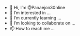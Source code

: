 - 👋 Hi, I’m @Panaejon30nline
- 👀 I’m interested in ...
- 🌱 I’m currently learning ...
- 💞️ I’m looking to collaborate on ...
- 📫 How to reach me ...

<!---
Panaejon30nline/Panaejon30nline is a ✨ special ✨ repository because its `README.md` (this file) appears on your GitHub profile.
You can click the Preview link to take a look at your changes.
--->
